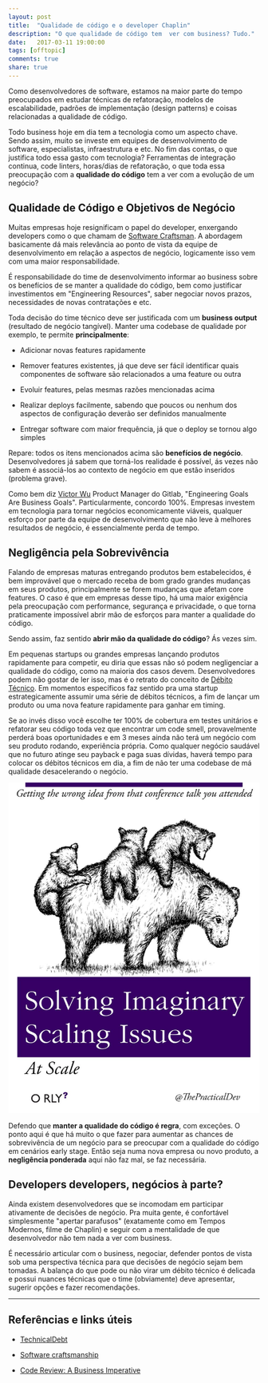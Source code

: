 ```yaml
---
layout: post
title:  "Qualidade de código e o developer Chaplin"
description: "O que qualidade de código tem  ver com business? Tudo."
date:   2017-03-11 19:00:00
tags: [offtopic]
comments: true
share: true
---
```


Como desenvolvedores de software, estamos na maior parte do tempo preocupados em estudar técnicas de refatoração, modelos de escalabilidade, padrões de implementação (design patterns) e coisas relacionadas a qualidade de código. 

Todo business hoje em dia tem a tecnologia como um aspecto chave. Sendo assim, muito se investe em equipes de desenvolvimento de software, especialistas, infraestrutura e etc. No fim das contas, o que justifica todo essa gasto com tecnologia? Ferramentas de integração continua, code linters, horas/dias de refatoração, o que toda essa preocupação com a **qualidade do código** tem a ver com a evolução de um negócio?


Qualidade de Código e Objetivos de Negócio
-------------
Muitas empresas hoje resignificam o papel do developer, enxergando developers como o que chamam de [Software Craftsman](https://en.wikipedia.org/wiki/Software_craftsmanship). A abordagem basicamente dá mais relevância ao ponto de vista da equipe de desenvolvimento em relação a aspectos de negócio, logicamente isso vem com uma maior responsabilidade.

É responsabilidade do time de desenvolvimento informar ao business sobre os benefícios de se manter a qualidade do código, bem como justificar investimentos em "Engineering Resources", saber negociar novos prazos, necessidades de novas contratações e etc. 

Toda decisão do time técnico deve ser justificada com um **business output** (resultado de negócio tangível). Manter uma codebase de qualidade por exemplo, te permite **principalmente**:

- Adicionar novas features rapidamente

- Remover features existentes, já que deve ser fácil identificar quais componentes de software são relacionados a uma feature ou outra

- Evoluir features, pelas mesmas razões mencionadas acima

- Realizar deploys facilmente, sabendo que poucos ou nenhum dos aspectos de configuração deverão ser definidos manualmente

- Entregar software com maior frequência, já que o deploy se tornou algo simples

Repare: todos os itens mencionados acima são **benefícios de negócio**. Desenvolvedores já sabem que torná-los realidade é possível, ás vezes não sabem é associá-los ao contexto de negócio em que estão inseridos (problema grave).

Como bem diz [Victor Wu](https://twitter.com/victorwu416) Product Manager do Gitlab, "Engineering Goals Are Business Goals". Particularmente, concordo 100%. Empresas investem em tecnologia para tornar negócios economicamente viáveis, qualquer esforço por parte da equipe de desenvolvimento que não leve à melhores resultados de negócio, é essencialmente perda de tempo.


Negligência pela Sobrevivência
-------------

Falando de empresas maturas entregando produtos bem estabelecidos, é bem improvável que o mercado receba de bom grado grandes mudanças em seus produtos, principalmente se forem mudanças que afetam core features. O caso é que em empresas desse tipo, há uma maior exigência pela preocupação com performance, segurança e privacidade, o que torna praticamente impossível abrir mão de esforços para manter a qualidade do código.

Sendo assim, faz sentido **abrir mão da qualidade do código**? Ás vezes sim.

Em pequenas startups ou grandes empresas lançando produtos rapidamente para competir, eu diria que essas não só podem negligenciar a qualidade do código, como na maioria dos casos devem. Desenvolvedores podem não gostar de ler isso, mas é o retrato do conceito de [Débito Técnico](https://martinfowler.com/bliki/TechnicalDebt.html). Em momentos específicos faz sentido pra uma startup estrategicamente assumir uma série de débitos técnicos, a fim de lançar um produto ou uma nova feature rapidamente para ganhar em timing.

Se ao invés disso você escolhe ter 100% de cobertura em testes unitários e refatorar seu código toda vez que encontrar um code smell, provavelmente perderá boas oportunidades e em 3 meses ainda não terá um negócio com seu produto rodando, experiência própria. Como qualquer negócio saudável que no futuro atinge seu payback e paga suas dívidas, haverá tempo para colocar os débitos técnicos em dia, a fim de não ter uma codebase de má qualidade desacelerando o negócio. 

![Problemas imaginários](https://raw.githubusercontent.com/andreybleme/andreybleme.github.io/master/assets/img/problemas-imaginarios.jpg "Problemas imaginários")

Defendo que **manter a qualidade do código é regra**, com exceções. O ponto aqui é que há muito o que fazer para aumentar as chances de sobrevivência de um negócio para se preocupar com a qualidade do código em cenários early stage. Então seja numa nova empresa ou novo produto, a **negligência ponderada** aqui não faz mal, se faz necessária. 


Developers developers, negócios à parte?
-------------
Ainda existem desenvolvedores que se incomodam em participar ativamente de decisões de negócio. Pra muita gente, é confortável simplesmente "apertar parafusos" (exatamente como em Tempos Modernos, filme de Chaplin) e seguir com a mentalidade de que desenvolvedor não tem nada a ver com business.

É necessário articular com o business, negociar, defender pontos de vista sob uma perspectiva técnica para que decisões de negócio sejam bem tomadas. A balança do que pode ou não virar um débito técnico é delicada e possui nuances técnicas que o time (obviamente) deve apresentar, sugerir opções e fazer recomendações.

 

----------


Referências e links úteis
-------------
- [TechnicalDebt](https://martinfowler.com/bliki/TechnicalDebt.html)

- [Software craftsmanship](https://en.wikipedia.org/wiki/Software_craftsmanship)

- [Code Review: A Business Imperative](http://get.gitlab.com/code-review-webinar/)